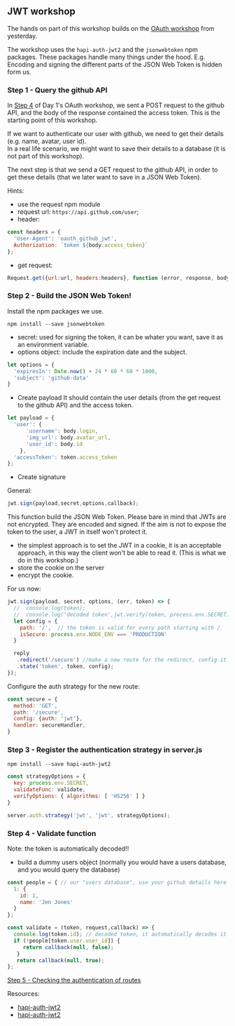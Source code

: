 ## JWT workshop


The hands on part of this workshop builds on the [OAuth workshop](https://github.com/foundersandcoders/oauth-workshop) from yesterday.  


The workshop uses the ```hapi-auth-jwt2``` and the ```jsonwebtoken``` npm packages. These packages handle many things under the hood. E.g. Encoding and signing the different parts of the JSON Web Token is hidden form us.

### Step 1 - Query the github API

In [Step 4](https://github.com/foundersandcoders/oauth-workshop/blob/master/step4.md) of Day 1's OAuth workshop, we sent a POST request to the github API, and the body of the response contained the access token. This is the starting point of this workshop.

If we want to authenticate our user with github, we need to get their details (e.g. name, avatar, user id).  
In a real life scenario, we might want to save their details to a database (it is not part of this workshop).

The next step is that we send a GET request to the github API, in order to get these details (that we later want to save in a JSON Web Token).

Hints:
- use the request npm module
- request url: `https://api.github.com/user`;
- header:  
```javascript
const headers = {
  'User-Agent': 'oauth_github_jwt',
  Authorization: `token ${body.access_token}`
};
```
- get request:  
```javascript
Request.get({url:url, headers:headers}, function (error, response, body) {...})
```
### Step 2 - Build the JSON Web Token!

Install the npm packages we use.

```shell
npm install --save jsonwebtoken
```

- secret: used for signing the token, it can be  whater you want, save it as an environment variable.
- options object: include the expiration date and the subject.

```javascript
let options = {
  'expiresIn': Date.now() + 24 * 60 * 60 * 1000,
  'subject': 'github-data'
}
```

- Create payload
It should contain the user details (from the get request to the github API) and the access token.

```javascript
let payload = {
  'user': {
      'username': body.login,
      'img_url': body.avatar_url,
      'user_id': body.id
    },
  'accessToken': token.access_token
};
```

- Create signature

General:
```javascript
jwt.sign(payload,secret,options,callback);
```

This function build the JSON Web Token. Please bare in mind that JWTs are not encrypted. They are encoded and signed. If the aim is not to expose the token to the user, a JWT in itself won't protect it.

- the simplest approach is to set the JWT in a cookie, it is an acceptable approach, in this way the client won't be able to read it. (This is what we do in this workshop.)
- store the cookie on the server
- encrypt the cookie.

For us now:
```javascript
jwt.sign(payload, secret, options, (err, token) => {
  //  console.log(token);
  //  console.log('decoded token',jwt.verify(token, process.env.SECRET)); // check that you can decode it
  let config = {
    path: '/',  // the token is valid for every path starting with /
    isSecure: process.env.NODE_ENV === 'PRODUCTION'
  }

  reply
   .redirect('/secure') //make a new route for the redirect, config it with an authentication strategy
   .state('token', token, config);
});
```

Configure the auth strategy for the new route:
```javascript
const secure = {
  method: 'GET',
  path: '/secure',
  config: {auth: 'jwt'},
  handler: secureHandler,
}
```

### Step 3 - Register the authentication strategy in server.js


```shell
npm install --save hapi-auth-jwt2
```

```javascript
const strategyOptions = {
  key: process.env.SECRET,
  validateFunc: validate,
  verifyOptions: { algorithms: [ 'HS256' ] }
}

server.auth.strategy('jwt', 'jwt', strategyOptions);
```

### Step 4 - Validate function
Note: the token is automatically decoded!!

- build a dummy users object (normally you would have a users database, and you would query the database)

```javascript
const people = { // our "users database", use your github details here
  1: {
    id: 1,
    name: 'Jen Jones'
  }
};
```

```javascript
const validate = (token, request,callback) => {
  console.log(token.id); // decoded token, it automatically decodes it
  if (!people[token.user.user_id]) {
     return callback(null, false);
   }
   return callback(null, true);
};
```
[Step 5 - Checking the authentication of routes](./Step5.md)

Resources:
- [hapi-auth-jwt2](https://github.com/dwyl/hapi-auth-jwt2)
- [hapi-auth-jwt2](https://www.npmjs.com/package/hapi-auth-jwt2)
